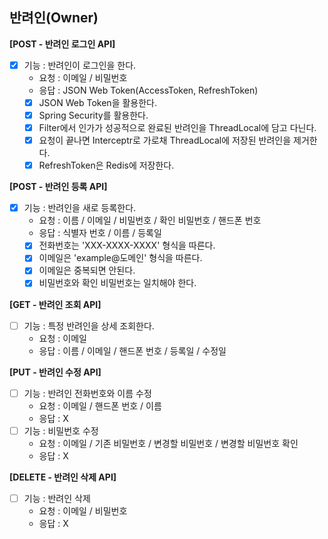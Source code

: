 ## 반려인(Owner)

**[POST - 반려인 로그인 API]**

- [x] 기능 : 반려인이 로그인을 한다.
    - 요청 : 이메일 / 비밀번호
    - 응답 : JSON Web Token(AccessToken, RefreshToken)
    - [x] JSON Web Token을 활용한다.
    - [x] Spring Security를 활용한다.
    - [x] Filter에서 인가가 성공적으로 완료된 반려인을 ThreadLocal에 담고 다닌다.
    - [x] 요청이 끝나면 Interceptr로 가로채 ThreadLocal에 저장된 반려인을 제거한다.
    - [x] RefreshToken은 Redis에 저장한다.

**[POST - 반려인 등록 API]**

- [x] 기능 : 반려인을 새로 등록한다.
    - 요청 : 이름 / 이메일 / 비밀번호 / 확인 비밀번호 / 핸드폰 번호
    - 응답 : 식별자 번호 / 이름 / 등록일
    - [x] 전화번호는 'XXX-XXXX-XXXX' 형식을 따른다.
    - [x] 이메일은 'example@도메인' 형식을 따른다.
    - [x] 이메일은 중복되면 안된다.
    - [x] 비밀번호와 확인 비밀번호는 일치해야 한다.

**[GET - 반려인 조회 API]**

- [ ] 기능 : 특정 반려인을 상세 조회한다.
    - 요청 : 이메일
    - 응답 : 이름 / 이메일 / 핸드폰 번호 / 등록일 / 수정일

**[PUT - 반려인 수정 API]**

- [ ] 기능 : 반려인 전화번호와 이름 수정
    - 요청 : 이메일 / 핸드폰 번호 / 이름
    - 응답 : X
- [ ] 기능 : 비밀번호 수정
    - 요청 : 이메일 / 기존 비밀번호 / 변경할 비밀번호 / 변경할 비밀번호 확인
    - 응답 : X

**[DELETE - 반려인 삭제 API]**

- [ ] 기능 : 반려인 삭제
    - 요청 : 이메일 / 비밀번호
    - 응답 : X
